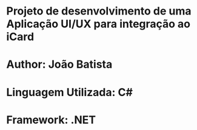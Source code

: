 # Projeto de desenvolvimento de uma Aplicação UI/UX para integração ao iCard

# Author: João Batista

# Linguagem Utilizada: C#

# Framework: .NET